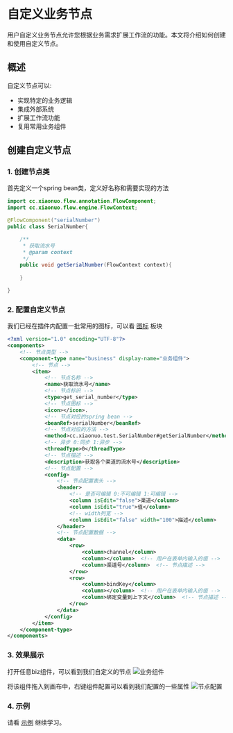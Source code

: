 # 自定义业务节点

用户自定义业务节点允许您根据业务需求扩展工作流的功能。本文将介绍如何创建和使用自定义节点。

## 概述

自定义节点可以:
- 实现特定的业务逻辑
- 集成外部系统
- 扩展工作流功能
- 复用常用业务组件

## 创建自定义节点


### 1. 创建节点类
首先定义一个spring bean类，定义好名称和需要实现的方法 
```java
import cc.xiaonuo.flow.annotation.FlowComponent;
import cc.xiaonuo.flow.engine.FlowContext;

@FlowComponent("serialNumber")
public class SerialNumber{

    /**
     * 获取流水号
     * @param context
     */
    public void getSerialNumber(FlowContext context){
            
    }

}
```
### 2. 配置自定义节点
我们已经在插件内配置一批常用的图标，可以看 [图标](/icons/) 板块
```xml
<?xml version="1.0" encoding="UTF-8"?>
<components>
    <!-- 节点类型 -->   
    <component-type name="business" display-name="业务组件">
        <!-- 节点 -->
        <item>
            <!-- 节点名称 -->   
            <name>获取流水号</name>
            <!-- 节点标识 -->
            <type>get_serial_number</type>
            <!-- 节点图标 -->
            <icon></icon>.
            <!-- 节点对应的spring bean -->
            <beanRef>serialNumber</beanRef>
            <!-- 节点对应的方法 -->
            <method>cc.xiaonuo.test.SerialNumber#getSerialNumber</method>
            <!-- 异步 0:同步 1:异步 -->
            <threadType>0</threadType>
            <!-- 节点描述 -->
            <description>获取各个渠道的流水号</description>
            <!-- 节点配置 -->
            <config>
                <!-- 节点配置表头 -->
                <header>
                    <!-- 是否可编辑 0:不可编辑 1:可编辑 -->
                    <column isEdit="false">渠道</column>
                    <column isEdit="true">值</column>
                    <!-- width列宽 -->
                    <column isEdit="false" width="100">描述</column>
                </header>
                <!-- 节点配置数据 -->
                <data>
                    <row>
                        <column>channel</column>
                        <column></column>  <!-- 用户在表单内输入的值 -->
                        <column>渠道号</column>  <!-- 节点描述 -->
                    </row>
                    <row>
                        <column>bindKey</column>
                        <column></column>  <!-- 用户在表单内输入的值 -->
                        <column>绑定变量到上下文</column>  <!-- 节点描述 -->
                    </row>
                </data>
            </config>
        </item>
    </component-type>
</components>
```
### 3. 效果展示

打开任意biz组件，可以看到我们自定义的节点
![业务组件](/images/user_custom_node.png)

将该组件拖入到画布中，右键组件配置可以看到我们配置的一些属性
![节点配置](/images/user_custom_config.png)

### 4. 示例
请看 [示例](/guide/example/demo1.html) 继续学习。
